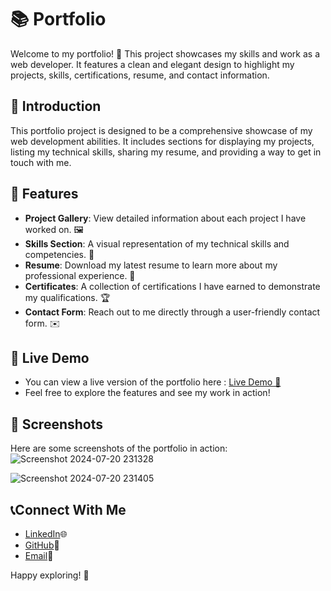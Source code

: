 # 📚 **Portfolio**

Welcome to my portfolio! 🎉 This project showcases my skills and work as a web developer. It features a clean and elegant design to highlight my projects, skills, certifications, resume, and contact information.

## 🚀 **Introduction**

This portfolio project is designed to be a comprehensive showcase of my web development abilities. It includes sections for displaying my projects, listing my technical skills, sharing my resume, and providing a way to get in touch with me.

## 🌟 **Features** 

- **Project Gallery**: View detailed information about each project I have worked on. 🖼️
- **Skills Section**: A visual representation of my technical skills and competencies. 💪
- **Resume**: Download my latest resume to learn more about my professional experience. 📄
- **Certificates**: A collection of certifications I have earned to demonstrate my qualifications. 🏆
- **Contact Form**: Reach out to me directly through a user-friendly contact form. ✉️


## 👀 **Live Demo**

- You can view a live version of the portfolio here : <a href="https://jagratimehta410.github.io/jag-portfolio/" target="_blank">Live Demo 🚀</a>
- Feel free to explore the features and see my work in action!
  
## 📸 **Screenshots**

Here are some screenshots of the portfolio in action:
![Screenshot 2024-07-20 231328](https://github.com/user-attachments/assets/b065d386-db44-4417-9c57-b8da68f3313e)

![Screenshot 2024-07-20 231405](https://github.com/user-attachments/assets/2bee91b1-5b40-41ae-a1df-39e2940fe15b)

## 📞**Connect With Me**

- [LinkedIn](https://www.linkedin.com/in/jagrati-mehta-4b87b7213/)🌐
- [GitHub](https://github.com/jagratimehta410)🐙
- [Email](jagratimehta410@gmail.com)📧

Happy exploring! 🚀

